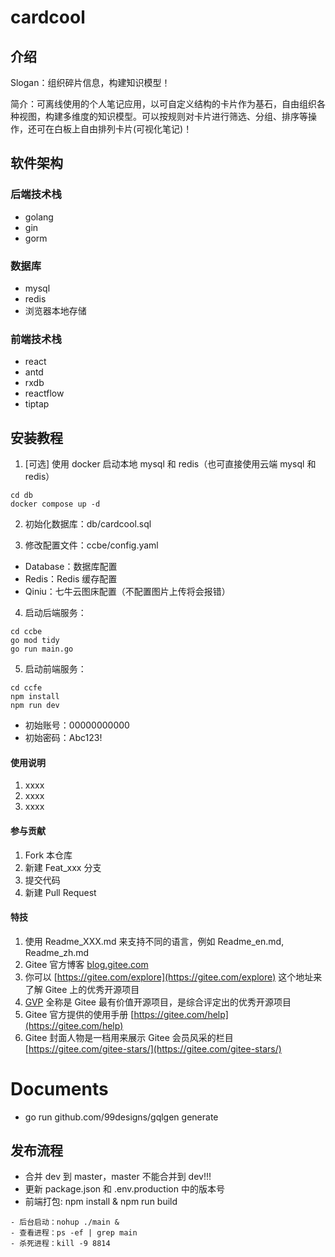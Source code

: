 # cardcool

## 介绍

Slogan：组织碎片信息，构建知识模型！

简介：可离线使用的个人笔记应用，以可自定义结构的卡片作为基石，自由组织各种视图，构建多维度的知识模型。可以按规则对卡片进行筛选、分组、排序等操作，还可在白板上自由排列卡片(可视化笔记)！

## 软件架构

### 后端技术栈

- golang
- gin
- gorm

### 数据库

- mysql
- redis
- 浏览器本地存储

### 前端技术栈

- react
- antd
- rxdb
- reactflow
- tiptap

## 安装教程

1. [可选] 使用 docker 启动本地 mysql 和 redis（也可直接使用云端 mysql 和 redis）

```
cd db
docker compose up -d
```

2. 初始化数据库：db/cardcool.sql

3. 修改配置文件：ccbe/config.yaml

- Database：数据库配置
- Redis：Redis 缓存配置
- Qiniu：七牛云图床配置（不配置图片上传将会报错）

4. 启动后端服务：

```
cd ccbe
go mod tidy
go run main.go
```

5. 启动前端服务：

```
cd ccfe
npm install
npm run dev
```

- 初始账号：00000000000
- 初始密码：Abc123!

#### 使用说明

1.  xxxx
2.  xxxx
3.  xxxx

#### 参与贡献

1.  Fork 本仓库
2.  新建 Feat_xxx 分支
3.  提交代码
4.  新建 Pull Request

#### 特技

1.  使用 Readme_XXX.md 来支持不同的语言，例如 Readme_en.md, Readme_zh.md
2.  Gitee 官方博客 [blog.gitee.com](https://blog.gitee.com)
3.  你可以 [https://gitee.com/explore](https://gitee.com/explore) 这个地址来了解 Gitee 上的优秀开源项目
4.  [GVP](https://gitee.com/gvp) 全称是 Gitee 最有价值开源项目，是综合评定出的优秀开源项目
5.  Gitee 官方提供的使用手册 [https://gitee.com/help](https://gitee.com/help)
6.  Gitee 封面人物是一档用来展示 Gitee 会员风采的栏目 [https://gitee.com/gitee-stars/](https://gitee.com/gitee-stars/)

# Documents

- go run github.com/99designs/gqlgen generate

## 发布流程

- 合并 dev 到 master，master 不能合并到 dev!!!
- 更新 package.json 和 .env.production 中的版本号
- 前端打包: npm install & npm run build

```
- 后台启动：nohup ./main &
- 查看进程：ps -ef | grep main
- 杀死进程：kill -9 8814
```
